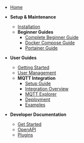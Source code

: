 - [Home](/)

- **Setup & Maintenance**

  - [Installation](setup/installation.md)
  - **Beginner Guides**
    - [Complete Beginner Guide](setup/beginner-guide.md)
    - [Docker Compose Guide](setup/docker-compose-guide.md)
    - [Portainer Guide](setup/portainer-guide.md)

- **User Guides**

  - [Getting Started](user/getting-started.md)
  - [User Management](user/user-management.md)
  - **MQTT Integration**
    - [Setup Guide](user/mqtt/mqtt-setup-guide.md)
    - [Integration Overview](user/mqtt/mqtt-integration.md)
    - [MQTT Explorer](user/mqtt/mqtt-explorer.md)
    - [Deployment](user/mqtt/mqtt-deployment.md)
    - [Examples](user/mqtt/mqtt-examples.md)

- **Developer Documentation**

  - [Get Started](developer/get-started.md)
  - [OpenAPI](developer/openapi.md)
  - [Plugins](developer/plugins.md)
